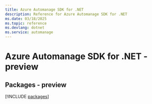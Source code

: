 ```yaml
---
title: Azure Automanage SDK for .NET
description: Reference for Azure Automanage SDK for .NET
ms.date: 03/18/2025
ms.topic: reference
ms.devlang: dotnet
ms.service: automanage
---
```

# Azure Automanage SDK for .NET - preview
## Packages - preview
[!INCLUDE [packages](automanage-index.md)]